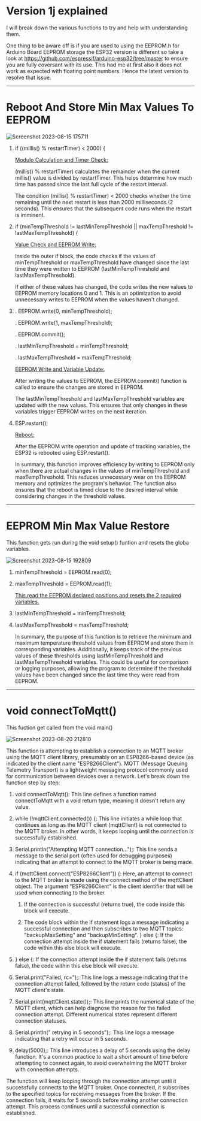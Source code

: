 # Version 1j explained

I will break down the various functions to try and help with understanding them.

One thing to be aware off is if you are used to using the EEPROM.h for Arduino Board EEPROM storage the ESP32 version is different so take a look at https://github.com/espressif/arduino-esp32/tree/master to ensure you are fully coversant with its use. This had me at first also it does not work as expected with floating point numbers. Hence the latest version to resolve that issue.

----

# Reboot And Store Min Max Values To EEPROM

![Screenshot 2023-08-15 175711](https://github.com/johnmholmes/Aquarium_Monitor_V2/assets/60571002/1f83eca9-e75a-49c1-bc99-899fb3d0a70a)

1. if ((millis() % restartTimer) < 2000) {

   <ins> Modulo Calculation and Timer Check:</ins>

   (millis() % restartTimer) calculates the remainder when the current millis() value is divided by restartTimer. This helps determine how much time has passed since the last full cycle of the restart interval.

   The condition (millis() % restartTimer) < 2000 checks whether the time remaining until the next restart is less than 2000 milliseconds (2 seconds). This ensures that the subsequent code runs when the restart is imminent.

2. if (minTempThreshold != lastMinTempThreshold || maxTempThreshold != lastMaxTempThreshold) {  

    <ins>Value Check and EEPROM Write:</ins>

    Inside the outer if block, the code checks if the values of minTempThreshold or maxTempThreshold have changed since the last time they were written to EEPROM (lastMinTempThreshold and lastMaxTempThreshold).

    If either of these values has changed, the code writes the new values to EEPROM memory locations 0 and 1. This is an optimization to avoid unnecessary writes to EEPROM when the values haven't changed.  

3. . EEPROM.write(0, minTempThreshold);
 
   . EEPROM.write(1, maxTempThreshold);
 
   . EEPROM.commit();
 
   . lastMinTempThreshold = minTempThreshold;
 
   . lastMaxTempThreshold = maxTempThreshold;

    <ins>EEPROM Write and Variable Update:</ins>

    After writing the values to EEPROM, the EEPROM.commit() function is called to ensure the changes are stored in EEPROM.
  
    The lastMinTempThreshold and lastMaxTempThreshold variables are updated with the new values. This ensures that only changes in these variables trigger EEPROM writes on the next iteration.

 4. ESP.restart();
   
    <ins>Reboot:</ins>

    After the EEPROM write operation and update of tracking variables, the ESP32 is rebooted using ESP.restart().


    In summary, this function improves efficiency by writing to EEPROM only when there are actual changes in the values of minTempThreshold and maxTempThreshold. This reduces unnecessary wear on the EEPROM 
memory and optimizes the program's behavior. The function also ensures that the reboot is timed close to the desired interval while considering changes in the threshold values.

----

# EEPROM Min Max Value Restore

This function gets run during the void setup() funtion and resets the globa variables.

![Screenshot 2023-08-15 192809](https://github.com/johnmholmes/Aquarium_Monitor_V2/assets/60571002/42a27b74-3b4d-456c-808e-0ba182ce0a63)

1. minTempThreshold = EEPROM.read(0);
2. maxTempThreshold = EEPROM.read(1);

   <ins> This read the EEPROM declared positions and resets the 2 required variables. </ins>

2. lastMinTempThreshold = minTempThreshold;
3. lastMaxTempThreshold = maxTempThreshold;   

   In summary, the purpose of this function is to retrieve the minimum and maximum temperature threshold values from EEPROM and store them in corresponding variables. Additionally, it keeps track of the previous values of these thresholds using lastMinTempThreshold and lastMaxTempThreshold variables. This could be useful for comparison or logging purposes, allowing the program to determine if the threshold values have been changed since the last time they were read from EEPROM.
----

# void connectToMqtt() 
This fuction get called from the void main()

![Screenshot 2023-08-20 212810](https://github.com/johnmholmes/Aquarium_Monitor_V2/assets/60571002/80cb28ff-a069-49a0-b9ed-95d0a7afa114)

This function is attempting to establish a connection to an MQTT broker using the MQTT client library, presumably on an ESP8266-based device (as indicated by the client name "ESP8266Client"). MQTT (Message Queuing Telemetry Transport) is a lightweight messaging protocol commonly used for communication between devices over a network. Let's break down the function step by step:

1. void connectToMqtt(): This line defines a function named connectToMqtt with a void return type, meaning it doesn't return any value.
2. while (!mqttClient.connected()) {: This line initiates a while loop that continues as long as the MQTT client (mqttClient) is not connected to the MQTT broker. In other words, it keeps looping until the connection is successfully established.
3. Serial.println("Attempting MQTT connection...");: This line sends a message to the serial port (often used for debugging purposes) indicating that an attempt to connect to the MQTT broker is being made.
4. if (mqttClient.connect("ESP8266Client")) {: Here, an attempt to connect to the MQTT broker is made using the connect method of the mqttClient object. The argument "ESP8266Client" is the client identifier that will be used when connecting to the broker.

   1. If the connection is successful (returns true), the code inside this block will execute.

   2. The code block within the if statement logs a message indicating a successful connection and then subscribes to two MQTT topics: "backupMaxSetting" and "backupMinSetting".
      } else {: If the connection attempt inside the if statement fails (returns false), the code within this else block will execute.
   
6. } else {: If the connection attempt inside the if statement fails (returns false), the code within this else block will execute.
7. Serial.print("Failed, rc=");: This line logs a message indicating that the connection attempt failed, followed by the return code (status) of the MQTT client's state.
8. Serial.print(mqttClient.state());: This line prints the numerical state of the MQTT client, which can help diagnose the reason for the failed connection attempt. Different numerical states represent different connection statuses.
9. Serial.println(" retrying in 5 seconds");: This line logs a message indicating that a retry will occur in 5 seconds.
10. delay(5000);: This line introduces a delay of 5 seconds using the delay function. It's a common practice to wait a short amount of time before attempting to connect again, to avoid overwhelming the MQTT broker with connection attempts.

The function will keep looping through the connection attempt until it successfully connects to the MQTT broker. Once connected, it subscribes to the specified topics for receiving messages from the broker. If the connection fails, it waits for 5 seconds before making another connection attempt. This process continues until a successful connection is established.






































